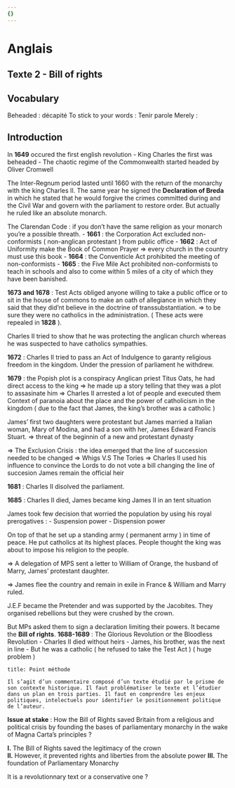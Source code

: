 ```yaml
---
{}
---
```

# Anglais 

## Texte 2 - Bill of rights 

## Vocabulary 

Beheaded : décapité
To stick to your words : Tenir parole
Merely : 

## Introduction 

In **1649** occured the first english revolution 
	- King Charles the first was beheaded 
	- The chaotic regime of the Commonwealth started headed by Oliver Cromwell

The Inter-Regnum period lasted until 1660 with the return of the monarchy with the king Charles II. The same year he signed the **Declaration of Breda** in which he stated that he would forgive the crimes committed during and the Civil War and govern with the parliament to restore order. But actually he ruled like an absolute monarch.

The Clarendan Code : if you don’t have the same religion as your monarch you’re a possible threath.
	- **1661** : the Corporation Act excluded non-conformists ( non-anglican protestant ) from public office
	- **1662** : Act of Uniformity make the Book of Common Prayer ⇒ every church in the country must use this book 
	- **1664** : the Conventicle Act prohibited the meeting of non-conformists 
	- **1665** : the Five Mile Act prohibited non-conformists to teach in schools and also to come within 5 miles of a city of which they have been banished. 

**1673 and 1678** : Test Acts obliged anyone willing to take a public office or to sit in the house of commons to make an oath of allegiance in which they said that they did’nt believe in the doctrine of transsubstantiation. ⇒ to be sure they were no catholics in the administration. ( These acts were repealed in **1828** ).

Charles II tried to show that he was protecting the anglican church whereas he was suspected to have catholics sympathies.

**1672** : Charles II tried to pass an Act of Indulgence to garanty religious freedom in the kingdom. Under the pression of parliament he withdrew.

**1679** : the Popish plot is a conspiracy 
	Anglican priest Titus Oats, he had direct access to the king ⇒ he made up a story telling that they was a plot to assasinate him ⇒ Charles II arrested a lot of people and executed them 
	Context of paranoia about the place and the power of catholicism in the kingdom ( due to the fact that James, the king’s brother was a catholic )

James’ first two daughters were protestant but James married a Italian woman, Mary of Modina, and had a son with her, James Edward Francis Stuart. ⇒ threat of the beginnin of a new and protestant dynasty 

⇒ The Exclusion Crisis : the idea emerged that the line of succession needed to be changed ⇒ Whigs V.S The Tories 
⇒ Charles II used his influence to convince the Lords to do not vote a bill changing the line of succesion James remain the official heir 

**1681** : Charles II disolved the parliament. 

**1685** : Charles II died, James became king James II in an tent situation 

James took few decision that worried the population by using his royal prerogatives : 
	- Suspension power 
	- Dispension power 

On top of that he set up a standing army ( permanent army ) in time of peace. He put catholics at its highest places. People thought the king was about to impose his religion to the people.

⇒ A delegation of MPS sent a letter to William of Orange, the husband of Marry, James’ protestant daughter.

⇒ James flee the country and remain in exile in France & William and Marry ruled.

J.E.F became the Pretender and was supported by the Jacobites. They organised rebellions but they were crushed by the crown.

But MPs asked them to sign a declaration limiting their powers. It became the **Bill of rights**.
**1688-1689** : The Glorious Revolution or the Bloodless Revolution 
	- Charles II died without heirs
	- James, his brother, was the next in line
	- But he was a catholic ( he refused to take the Test Act ) ( huge problem )

```ad-abstract
title: Point méthode

Il s’agit d’un commentaire composé d’un texte étudié par le prisme de son contexte historique. Il faut problématiser le texte et l’étudier dans un plan en trois parties. Il faut en comprendre les enjeux politiques, intelectuels pour identifier le positionnement politique de l’auteur.

```

**Issue at stake** : How the Bill of Rights saved Britain from a religious and political crisis by founding the bases of parliamentary monarchy in the wake of Magna Carta’s principles ?

**I.** The Bill of Rights saved the legitimacy of the crown  
**II.** However, it prevented rights and liberties from the absolute power
**III.** The foundation of Parliamentary Monarchy 

It is a revolutionnary text or a conservative one ? 










